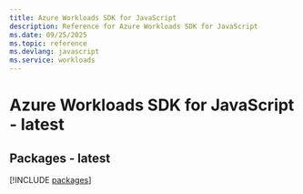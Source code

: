 ```yaml
---
title: Azure Workloads SDK for JavaScript
description: Reference for Azure Workloads SDK for JavaScript
ms.date: 09/25/2025
ms.topic: reference
ms.devlang: javascript
ms.service: workloads
---
```

# Azure Workloads SDK for JavaScript - latest
## Packages - latest
[!INCLUDE [packages](workloads-index.md)]
